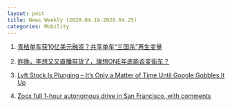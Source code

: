 ```yaml
---
layout: post
title: News Weekly (2020.04.19-2020.04.25) 
categories: Mobility
---
```


1. [青桔单车获10亿美元融资？共享单车“三国杀”再生变量](https://www.huxiu.com/article/351263.html)

2. [昨晚，李想又又直播带货了，理想ONE年底能否变街车？](https://36kr.com/p/671723987441920)

3. [Lyft Stock Is Plunging – It’s Only a Matter of Time Until Google Gobbles It Up](https://www.ccn.com/lyft-stock-is-plunging-its-only-a-matter-of-time-until-google-gobbles-it-up/)

4. [Zoox full 1-hour autonomous drive in San Francisco, with comments](https://www.reddit.com/r/SelfDrivingCars/comments/g3a35t/zoox_full_1hour_autonomous_drive_in_san_francisco/)